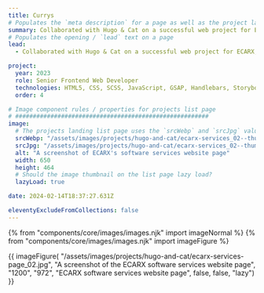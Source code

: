 ```yaml
---
title: Currys
# Populates the `meta description` for a page as well as the project landing page project-specific summary
summary: Collaborated with Hugo & Cat on a successful web project for ECARX, a leading automotive technology company.
# Populates the opening / `lead` text on a page
lead:
  - Collaborated with Hugo & Cat on a successful web project for ECARX, a leading automotive technology company.

project:
  year: 2023
  role: Senior Frontend Web Developer
  technologies: HTML5, CSS, SCSS, JavaScript, GSAP, Handlebars, Storybook, Webpack, Gulp, Cypress, Umbraco, .NET Razor Views, Azure DevOps, Figma
  order: 4

# Image component rules / properties for projects list page
# #######################################################
image:
  # The projects landing list page uses the `srcWebp` and `srcJpg` values
  srcWebp: "/assets/images/projects/hugo-and-cat/ecarx-services_02--thumbnail.webp"
  srcJpg: "/assets/images/projects/hugo-and-cat/ecarx-services_02--thumbnail.jpg"
  alt: "A screenshot of ECARX's software services website page"
  width: 650
  height: 464
  # Should the image thumbnail on the list page lazy load?
  lazyLoad: true

date: 2024-02-14T18:37:27.631Z

eleventyExcludeFromCollections: false
---
```


{% from "components/core/images/images.njk" import imageNormal %}
{% from "components/core/images/images.njk" import imageFigure %}

{{ imageFigure(
  "/assets/images/projects/hugo-and-cat/ecarx-services-page_02.jpg",
  "A screenshot of the ECARX software services website page",
  "1200",
  "972",
  "ECARX software services website page",
  false,
  false,
  "lazy")
}}
